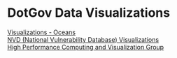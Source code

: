 # DotGov Data Visualizations  

[Visualizations - Oceans](https://www.gfdl.noaa.gov/visualizations-oceans/)  
[NVD (National Vulnerability Database) Visualizations](https://nvd.nist.gov/general/visualizations)  
[High Performance Computing and Visualization Group](https://www.nist.gov/itl/math/high-performance-computing-and-visualization)
